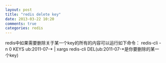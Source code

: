 ```yaml
---
layout: post
title: "redis delete key"
date: 2013-03-22 10:20
comments: true
categories: redis
---
```

redis中如果需要删除关于某一个key的所有的内容可以运行如下命令：
      redis-cli -n 0 KEYS ub:2011-07-* | xargs redis-cli DEL(ub:2011-07-*是你要删除的某一个key)
